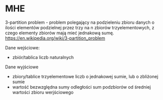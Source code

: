 # MHE
3-partition problem - problem polegający na podzieleniu zbioru danych o ilości elementów podzielnej przez trzy na n zbiorów trzyelementowych, z czego elementy zbiorów mają mieć jednakową sumę.
https://en.wikipedia.org/wiki/3-partition_problem

Dane wejściowe:
- zbiór/tablica liczb naturalnych

Dane wyjściowe
- zbiory/tablice trzyelementowe liczb o jednakowej sumie, lub o zbliżonej sumie
- wartość bezwzględna sumy odległości sum podzbiorów od średniej wartości zbioru werjściowego
